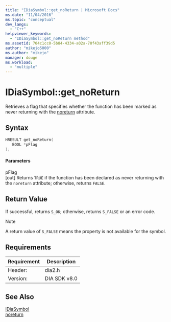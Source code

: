 ```yaml
---
title: "IDiaSymbol::get_noReturn | Microsoft Docs"
ms.date: "11/04/2016"
ms.topic: "conceptual"
dev_langs: 
  - "C++"
helpviewer_keywords: 
  - "IDiaSymbol::get_noReturn method"
ms.assetid: 704c1cc0-5b84-4334-a02a-70f43aff39d5
author: "mikejo5000"
ms.author: "mikejo"
manager: douge
ms.workload: 
  - "multiple"
---
```

# IDiaSymbol::get_noReturn
Retrieves a flag that specifies whether the function has been marked as never returning with the [noreturn](/cpp/cpp/noreturn) attribute.  
  
## Syntax  
  
```C++  
HRESULT get_noReturn(  
   BOOL *pFlag  
);  
```  
  
#### Parameters  
 pFlag  
 [out] Returns `TRUE` if the function has been declared as never returning with the `noreturn` attribute; otherwise, returns `FALSE`.  
  
## Return Value  
 If successful, returns `S_OK`; otherwise, returns `S_FALSE` or an error code.  
  
> [!NOTE]
>  A return value of `S_FALSE` means the property is not available for the symbol.  
  
## Requirements  
  
|Requirement|Description|  
|-----------------|-----------------|  
|Header:|dia2.h|  
|Version:|DIA SDK v8.0|  
  
## See Also  
 [IDiaSymbol](../../debugger/debug-interface-access/idiasymbol.md)   
 [noreturn](/cpp/cpp/noreturn)